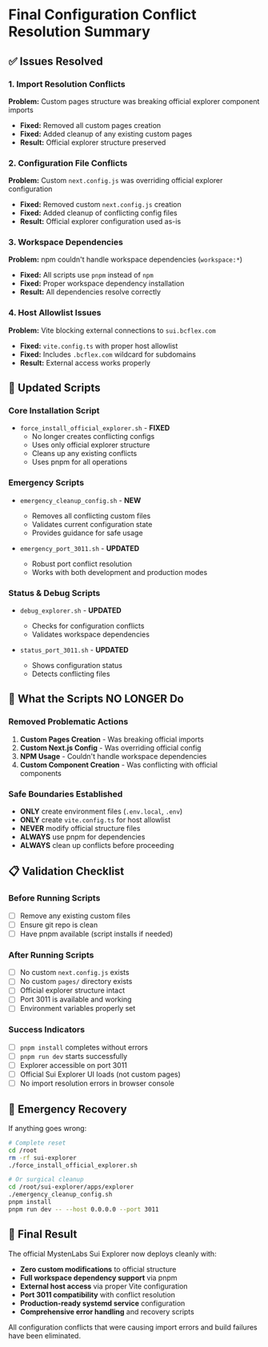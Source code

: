 # Final Configuration Conflict Resolution Summary

## ✅ Issues Resolved

### 1. Import Resolution Conflicts
**Problem:** Custom pages structure was breaking official explorer component imports
- **Fixed:** Removed all custom pages creation
- **Fixed:** Added cleanup of any existing custom pages
- **Result:** Official explorer structure preserved

### 2. Configuration File Conflicts  
**Problem:** Custom `next.config.js` was overriding official explorer configuration
- **Fixed:** Removed custom `next.config.js` creation
- **Fixed:** Added cleanup of conflicting config files
- **Result:** Official explorer configuration used as-is

### 3. Workspace Dependencies
**Problem:** npm couldn't handle workspace dependencies (`workspace:*`)
- **Fixed:** All scripts use `pnpm` instead of `npm`
- **Fixed:** Proper workspace dependency installation
- **Result:** All dependencies resolve correctly

### 4. Host Allowlist Issues
**Problem:** Vite blocking external connections to `sui.bcflex.com`
- **Fixed:** `vite.config.ts` with proper host allowlist
- **Fixed:** Includes `.bcflex.com` wildcard for subdomains
- **Result:** External access works properly

## 🔧 Updated Scripts

### Core Installation Script
- `force_install_official_explorer.sh` - **FIXED**
  - No longer creates conflicting configs
  - Uses only official explorer structure
  - Cleans up any existing conflicts
  - Uses pnpm for all operations

### Emergency Scripts
- `emergency_cleanup_config.sh` - **NEW**
  - Removes all conflicting custom files
  - Validates current configuration state
  - Provides guidance for safe usage

- `emergency_port_3011.sh` - **UPDATED**
  - Robust port conflict resolution
  - Works with both development and production modes

### Status & Debug Scripts  
- `debug_explorer.sh` - **UPDATED**
  - Checks for configuration conflicts
  - Validates workspace dependencies

- `status_port_3011.sh` - **UPDATED**
  - Shows configuration status
  - Detects conflicting files

## 🚫 What the Scripts NO LONGER Do

### Removed Problematic Actions
1. **Custom Pages Creation** - Was breaking official imports
2. **Custom Next.js Config** - Was overriding official config
3. **NPM Usage** - Couldn't handle workspace dependencies
4. **Custom Component Creation** - Was conflicting with official components

### Safe Boundaries Established
- **ONLY** create environment files (`.env.local`, `.env`)
- **ONLY** create `vite.config.ts` for host allowlist
- **NEVER** modify official structure files
- **ALWAYS** use pnpm for dependencies
- **ALWAYS** clean up conflicts before proceeding

## 📋 Validation Checklist

### Before Running Scripts
- [ ] Remove any existing custom files
- [ ] Ensure git repo is clean
- [ ] Have pnpm available (script installs if needed)

### After Running Scripts
- [ ] No custom `next.config.js` exists
- [ ] No custom `pages/` directory exists  
- [ ] Official explorer structure intact
- [ ] Port 3011 is available and working
- [ ] Environment variables properly set

### Success Indicators
- [ ] `pnpm install` completes without errors
- [ ] `pnpm run dev` starts successfully
- [ ] Explorer accessible on port 3011
- [ ] Official Sui Explorer UI loads (not custom pages)
- [ ] No import resolution errors in browser console

## 🚨 Emergency Recovery

If anything goes wrong:
```bash
# Complete reset
cd /root
rm -rf sui-explorer
./force_install_official_explorer.sh

# Or surgical cleanup
cd /root/sui-explorer/apps/explorer
./emergency_cleanup_config.sh
pnpm install
pnpm run dev -- --host 0.0.0.0 --port 3011
```

## 🎯 Final Result

The official MystenLabs Sui Explorer now deploys cleanly with:
- **Zero custom modifications** to official structure
- **Full workspace dependency support** via pnpm
- **External host access** via proper Vite configuration  
- **Port 3011 compatibility** with conflict resolution
- **Production-ready systemd service** configuration
- **Comprehensive error handling** and recovery scripts

All configuration conflicts that were causing import errors and build failures have been eliminated.
